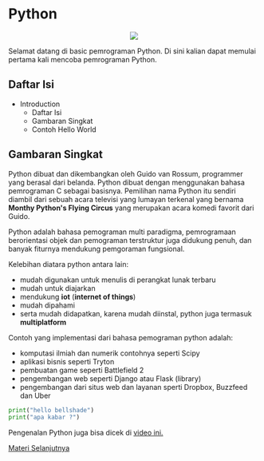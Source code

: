 # Python

<p align="center">
  <img src="https://glints.com/id/lowongan/wp-content/uploads/2021/08/python.org_.png">
<p>

Selamat datang di basic pemrograman Python. Di sini kalian dapat memulai pertama kali mencoba pemrograman Python.

## Daftar Isi

- Introduction
    - Daftar Isi
    - Gambaran Singkat
    - Contoh Hello World

## Gambaran Singkat

Python dibuat dan dikembangkan oleh Guido van Rossum, programmer yang berasal dari belanda. Python dibuat dengan menggunakan bahasa pemrograman C sebagai basisnya. Pemilihan nama Python itu sendiri diambil dari sebuah acara televisi yang lumayan terkenal yang bernama __Monthy Python's Flying Circus__ yang merupakan acara komedi favorit dari Guido.

Python adalah bahasa pemograman multi paradigma, pemrogramaan berorientasi objek dan pemograman terstruktur juga didukung penuh, dan banyak fiturnya mendukung pemgoraman fungsional. 

Kelebihan diatara python antara lain:
- mudah digunakan untuk menulis di perangkat lunak terbaru
- mudah untuk diajarkan
- mendukung __iot__ (__internet of things__)
- mudah dipahami
- serta mudah didapatkan, karena mudah diinstal, python juga termasuk __multiplatform__

Contoh yang implementasi dari bahasa pemograman python adalah:
- komputasi ilmiah dan numerik contohnya seperti Scipy
- aplikasi bisnis seperti Tryton
- pembuatan game seperti Battlefield 2
- pengembangan web seperti Django atau Flask (library)
- pengembangan dari situs web dan layanan sperti Dropbox, Buzzfeed dan Uber

```python
print("hello bellshade")
print("apa kabar ?")
```
  
Pengenalan Python juga bisa dicek di [video ini.](https://www.youtube.com/watch?v=iA8lLwmtKQM&list=PLZS-MHyEIRo59lUBwU-XHH7Ymmb04ffOY&index=1)  

[Materi Selanjutnya](../02_tipe_data) 
